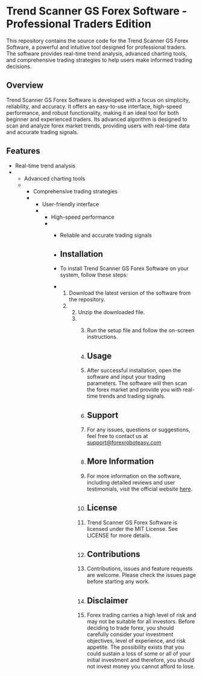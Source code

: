 # Trend Scanner GS Forex Software - Professional Traders Edition
This repository contains the source code for the Trend Scanner GS Forex Software, a powerful and intuitive tool designed for professional traders. The software provides real-time trend analysis, advanced charting tools, and comprehensive trading strategies to help users make informed trading decisions.

## Overview
Trend Scanner GS Forex Software is developed with a focus on simplicity, reliability, and accuracy. It offers an easy-to-use interface, high-speed performance, and robust functionality, making it an ideal tool for both beginner and experienced traders. Its advanced algorithm is designed to scan and analyze forex market trends, providing users with real-time data and accurate trading signals.

## Features
- Real-time trend analysis
- - Advanced charting tools
  - - Comprehensive trading strategies
    - - User-friendly interface
      - - High-speed performance
        - - Reliable and accurate trading signals
         
          - ## Installation
          - To install Trend Scanner GS Forex Software on your system, follow these steps:
          - 1. Download the latest version of the software from the repository.
            2. 2. Unzip the downloaded file.
               3. 3. Run the setup file and follow the on-screen instructions.
                 
                  4. ## Usage
                  5. After successful installation, open the software and input your trading parameters. The software will then scan the forex market and provide you with real-time trends and trading signals.
                 
                  6. ## Support
                  7. For any issues, questions or suggestions, feel free to contact us at [support@forexroboteasy.com](mailto:support@forexroboteasy.com)
                 
                  8. ## More Information
                  9. For more information on the software, including detailed reviews and user testimonials, visit the official website [here](https://forexroboteasy.com/forex-robot-review/review-trend-scanner-gs-forex-software-for-professional-traders/).
                 
                  10. ## License
                  11. Trend Scanner GS Forex Software is licensed under the MIT License. See LICENSE for more details.
                 
                  12. ## Contributions
                  13. Contributions, issues and feature requests are welcome. Please check the issues page before starting any work.
                 
                  14. ## Disclaimer
                  15. Forex trading carries a high level of risk and may not be suitable for all investors. Before deciding to trade forex, you should carefully consider your investment objectives, level of experience, and risk appetite. The possibility exists that you could sustain a loss of some or all of your initial investment and therefore, you should not invest money you cannot afford to lose.
